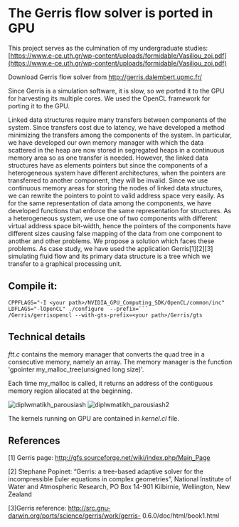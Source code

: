 # The Gerris flow solver is ported in GPU
This project serves as the culmination of my undergraduate studies: [https://www.e-ce.uth.gr/wp-content/uploads/formidable/Vasiliou_zoi.pdf](https://www.e-ce.uth.gr/wp-content/uploads/formidable/Vasiliou_zoi.pdf) 

Download Gerris flow solver
from http://gerris.dalembert.upmc.fr/ 

Since Gerris is a simulation software, it is slow, so we ported it to the GPU for harvesting its multiple cores.
We used the OpenCL framework for porting it to the GPU.

Linked data structures require many transfers between components
of the system. Since transfers cost due to latency, we have developed
a method minimizing the transfers among the components of the
system. In particular, we have developed our own memory manager
with which the data scattered in the heap are now stored in
segregated heaps in a continuous memory area so as one transfer is
needed. However, the linked data structures have as elements pointers
but since the components of a heterogeneous system have different
architectures, when the pointers are transferred to another
component, they will be invalid. Since we use continuous memory areas for storing the nodes of linked data structures, we can rewrite the
pointers to point to valid address space very easily. As for the same
representation of data among the components, we have developed
functions that enforce the same representation for structures. As
a heterogeneous system, we use one of two components with different
virtual address space bit-width, hence the pointers of the components
have different sizes causing false mapping of the data from one
component to another and other problems. We propose a solution
which faces these problems. As case study, we have used the application Gerris[1][2][3]
simulating fluid flow and its primary data structure is a tree which we
transfer to a graphical processing unit.

## Compile it:
 ```
CPPFLAGS="-I <your path>/NVIDIA_GPU_Computing_SDK/OpenCL/common/inc" LDFLAGS="-lOpenCL" ./configure  --prefix=```
/Gerris/gerrisopencl --with-gts-prefix=<your path>/Gerris/gts
```




## Technical details
 

 _ftt.c_ contains the memory manager that converts the quad tree in a consecutive memory, namely an array.
 The memory manager is the function 'gpointer my_malloc_tree(unsigned long size)'.

 Each time my_malloc is called, it returns an address of the contiguous memory region allocated at the beginning.
 

![diplwmatikh_parousiash](https://github.com/zoevas/Gerris_Memory_Manager/assets/85183528/3e4bc30b-a3e3-48ed-9fa9-2020b5e35be6)
![diplwmatikh_parousiash2](https://github.com/zoevas/Gerris_Memory_Manager/assets/85183528/0c7df5db-5756-438a-8c4f-b4c757be6c8e)

The kernels running on GPU are contained in _kernel.cl_ file.

## References
[1] Gerris page: http://gfs.sourceforge.net/wiki/index.php/Main_Page

[2] Stephane Popinet: “Gerris: a tree-based adaptive solver for the
incompressible Euler equations in complex geometries”, National
Institute of Water and Atmospheric Research, PO Box 14-901 Kilbirnie,
Wellington, New Zealand

[3]Gerris reference: http://src.gnu-darwin.org/ports/science/gerris/work/gerris-
0.6.0/doc/html/book1.html
